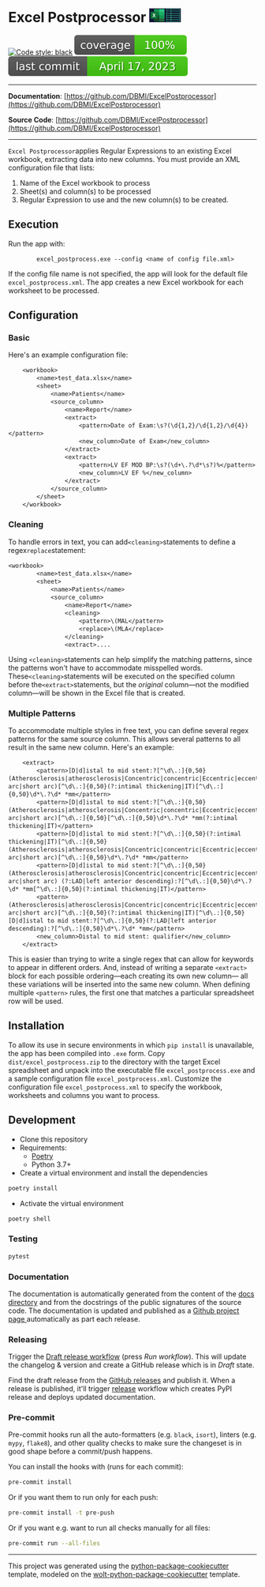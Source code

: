 # Excel Postprocessor ![image info](./pictures/excel_processor.png) 

[![Code style: black](https://img.shields.io/badge/code%20style-black-000000.svg)](https://github.com/psf/black)
![Coverage Status](./.github/badges/coverage-badge.svg?dummy=8484744)
![Last Commit Date](./.github/badges/last-commit-badge.svg?dummy=8484744)

---

**Documentation**: [https://github.com/DBMI/ExcelPostprocessor](https://github.com/DBMI/ExcelPostprocessor)

**Source Code**: [https://github.com/DBMI/ExcelPostprocessor](https://github.com/DBMI/ExcelPostprocessor)

---

`Excel Postprocessor`applies Regular Expressions to an existing Excel workbook, extracting data
        into new columns. You must provide an XML configuration file that lists:
1. Name of the Excel workbook to process
2. Sheet(s) and column(s) to be processed
3. Regular Expression to use and the new column(s) to be created.

## Execution
Run the app with:

            excel_postprocess.exe --config <name of config file.xml>
If the config file name is not specified, the app will look for the default file `excel_postprocess.xml`.
The app creates a new Excel workbook for each worksheet to be processed.

## Configuration
### Basic
 Here's an example configuration file:

        <workbook>
            <name>test_data.xlsx</name>
            <sheet>
                <name>Patients</name>
                <source_column>
                    <name>Report</name>
                    <extract>
                        <pattern>Date of Exam:\s?(\d{1,2}/\d{1,2}/\d{4})</pattern>
                        <new_column>Date of Exam</new_column>
                    </extract>
                    <extract>
                        <pattern>LV EF MOD BP:\s?(\d+\.?\d*\s?)%</pattern>
                        <new_column>LV EF %</new_column>
                    </extract>
                </source_column>
            </sheet>
        </workbook>
### Cleaning
To handle errors in text, you can add`<cleaning>`statements to define a regex`replace`statement:

    <workbook>
            <name>test_data.xlsx</name>
            <sheet>
                <name>Patients</name>
                <source_column>
                    <name>Report</name>
                    <cleaning>
                        <pattern>\(MAL</pattern>
                        <replace>\(MLA</replace>
                    </cleaning>
                    <extract>....

Using `<cleaning>`statements can help simplify the matching patterns, since the patterns won't have to accommodate misspelled words.
These`<cleaning>`statements will be executed on the specified column before the`<extract>`statements,
but the _original_ column&mdash;not the modified column&mdash;will be shown in the Excel file that is created. 
### Multiple Patterns
To accommodate multiple styles in free text, you can define several regex patterns for the same source column. This allows several patterns to all result in the same new column. Here's an example:

        <extract>
            <pattern>[D|d]istal to mid stent:?[^\d\.:]{0,50}(Atherosclerosis|atherosclerosis|Concentric|concentric|Eccentric|eccentric|Mild|mild|Scant|scant|Short arc|short arc)[^\d\.:]{0,50}(?:intimal thickening|IT)[^\d\.:]{0,50}\d*\.?\d* *mm</pattern>
            <pattern>[D|d]istal to mid stent:?[^\d\.:]{0,50}(Atherosclerosis|atherosclerosis|Concentric|concentric|Eccentric|eccentric|Mild|mild|Scant|scant|Short arc|short arc)[^\d\.:]{0,50}[^\d\.:]{0,50}\d*\.?\d* *mm(?:intimal thickening|IT)</pattern>
            <pattern>[D|d]istal to mid stent:?[^\d\.:]{0,50}(?:intimal thickening|IT)[^\d\.:]{0,50}(Atherosclerosis|atherosclerosis|Concentric|concentric|Eccentric|eccentric|Mild|mild|Scant|scant|Short arc|short arc)[^\d\.:]{0,50}\d*\.?\d* *mm</pattern>
            <pattern>[D|d]istal to mid stent:?[^\d\.:]{0,50}(Atherosclerosis|atherosclerosis|Concentric|concentric|Eccentric|eccentric|Mild|mild|Scant|scant|Short arc|short arc) (?:LAD|left anterior descending):?[^\d\.:]{0,50}\d*\.?\d* *mm[^\d\.:]{0,50}(?:intimal thickening|IT)</pattern>
            <pattern>(Atherosclerosis|atherosclerosis|Concentric|concentric|Eccentric|eccentric|Mild|mild|Scant|scant|Short arc|short arc)[^\d\.:]{0,50}(?:intimal thickening|IT)[^\d\.:]{0,50}[D|d]istal to mid stent:?[^\d\.:]{0,50}(?:LAD|left anterior descending):?[^\d\.:]{0,50}\d*\.?\d* *mm</pattern>
            <new_column>Distal to mid stent: qualifier</new_column>
        </extract>
This is easier than trying to write a single regex that can allow for keywords to appear in different orders. 
And, instead of writing a separate `<extract>` block for each possible ordering&mdash;each creating its own new column&mdash;
all these variations will be inserted into the same new column. When defining multiple `<pattern>` rules, 
the first one that matches a particular spreadsheet row will be used.
## Installation
To allow its use in secure environments in which `pip install` is unavailable, the app has been compiled into `.exe` form.
Copy `dist/excel_postprocess.zip` to the directory with the target Excel spreadsheet and unpack into the executable file 
`excel_postprocess.exe` and a sample configuration file `excel_postprocess.xml`.
Customize the configuration file `excel_postprocess.xml` to specify the workbook, worksheets and
columns you want to process.

## Development

* Clone this repository
* Requirements:
  * [Poetry](https://python-poetry.org/)
  * Python 3.7+
* Create a virtual environment and install the dependencies

```sh
poetry install
```

* Activate the virtual environment

```sh
poetry shell
```

### Testing

```sh
pytest
```

### Documentation

The documentation is automatically generated from the content of the [docs directory](./docs) and from the docstrings
 of the public signatures of the source code. The documentation is updated and published as a [Github project page
 ](https://pages.github.com/) automatically as part each release.

### Releasing

Trigger the [Draft release workflow](https://github.com/DBMI/ExcelPostprocessor/actions/workflows/draft_release.yml)
(press _Run workflow_). This will update the changelog & version and create a GitHub release which is in _Draft_ state.

Find the draft release from the
[GitHub releases](https://github.com/DBMI/ExcelPostprocessor/releases) and publish it. When
 a release is published, it'll trigger [release](https://github.com/DBMI/ExcelPostprocessor/blob/master/.github/workflows/release.yml) workflow which creates PyPI
 release and deploys updated documentation.

### Pre-commit

Pre-commit hooks run all the auto-formatters (e.g. `black`, `isort`), linters (e.g. `mypy`, `flake8`), and other quality
 checks to make sure the changeset is in good shape before a commit/push happens.

You can install the hooks with (runs for each commit):

```sh
pre-commit install
```

Or if you want them to run only for each push:

```sh
pre-commit install -t pre-push
```

Or if you want e.g. want to run all checks manually for all files:

```sh
pre-commit run --all-files
```

---

This project was generated using the [python-package-cookiecutter](https://github.com/DBMI/python-package-cookiecutter) template, modeled on the [wolt-python-package-cookiecutter](https://github.com/woltapp/wolt-python-package-cookiecutter) template.
